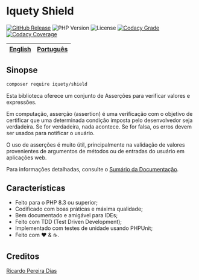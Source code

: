 # Iquety Shield

[![GitHub Release](https://img.shields.io/github/release/iquety/shield.svg)](https://github.com/iquety/shield/releases/latest)
![PHP Version](https://img.shields.io/badge/php-%5E8.3-blue)
![License](https://img.shields.io/badge/license-MIT-blue)
[![Codacy Grade](https://app.codacy.com/project/badge/Grade/5097e82662f54f52a8ae5bb3a4b54e45)](https://www.codacy.com/gh/iquety/shield/dashboard?utm_source=github.com&amp;utm_medium=referral&amp;utm_content=iquety/shield&amp;utm_campaign=Badge_Grade)
[![Codacy Coverage](https://app.codacy.com/project/badge/Coverage/5097e82662f54f52a8ae5bb3a4b54e45)](https://www.codacy.com/gh/iquety/shield/dashboard?utm_source=github.com&utm_medium=referral&utm_content=iquety/shield&utm_campaign=Badge_Coverage)

[English](../../readme.md) | [Português](leiame.md)
-- | --

## Sinopse

```bash
composer require iquety/shield
```

Esta biblioteca oferece um conjunto de Asserções para verificar valores e expressões.

Em computação, asserção (assertion) é uma verificação com o objetivo de certificar
que uma determinada condição imposta pelo desenvolvedor seja verdadeira. Se for
verdadeira, nada acontece. Se for falsa, os erros devem ser usados para notificar
o usuário.

O uso de asserções é muito útil, principalmente na validação de valores
provenientes de argumentos de métodos ou de entradas do usuário em aplicações web.

Para informações detalhadas, consulte o [Sumário da Documentação](indice.md).

## Características

- Feito para o PHP 8.3 ou superior;
- Codificado com boas práticas e máxima qualidade;
- Bem documentado e amigável para IDEs;
- Feito com TDD (Test Driven Development);
- Implementado com testes de unidade usando PHPUnit;
- Feito com :heart: &amp; :coffee:.

## Creditos

[Ricardo Pereira Dias](https://www.ricardopedias.com.br)
